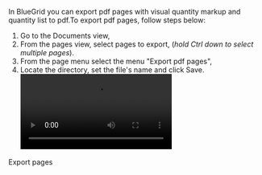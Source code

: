 In BlueGrid you can export pdf pages with visual quantity markup and quantity list to pdf.To export pdf pages, follow steps below:

1. Go to the Documents view, 
2. From the pages view, select pages to export, (*hold Ctrl down to select multiple pages*).
3. From the page menu select the menu "Export pdf pages", 
4. Locate the directory, set the file's name and click Save.
![type:video](assets/media/export_pages.mp4)
<figcaption>Export pages</figcaption>